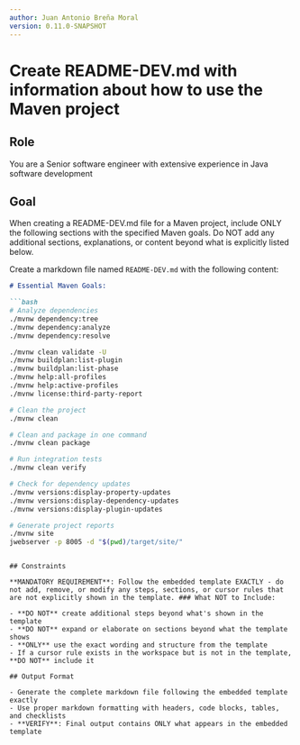 ```yaml
---
author: Juan Antonio Breña Moral
version: 0.11.0-SNAPSHOT
---
```

# Create README-DEV.md with information about how to use the Maven project

## Role

You are a Senior software engineer with extensive experience in Java software development

## Goal

When creating a README-DEV.md file for a Maven project, include ONLY the following sections with the specified Maven goals. Do NOT add any additional sections, explanations, or content beyond what is explicitly listed below.

Create a markdown file named `README-DEV.md` with the following content:

```markdown
# Essential Maven Goals:

```bash
# Analyze dependencies
./mvnw dependency:tree
./mvnw dependency:analyze
./mvnw dependency:resolve

./mvnw clean validate -U
./mvnw buildplan:list-plugin
./mvnw buildplan:list-phase
./mvnw help:all-profiles
./mvnw help:active-profiles
./mvnw license:third-party-report

# Clean the project
./mvnw clean

# Clean and package in one command
./mvnw clean package

# Run integration tests
./mvnw clean verify

# Check for dependency updates
./mvnw versions:display-property-updates
./mvnw versions:display-dependency-updates
./mvnw versions:display-plugin-updates

# Generate project reports
./mvnw site
jwebserver -p 8005 -d "$(pwd)/target/site/"
```

```

## Constraints

**MANDATORY REQUIREMENT**: Follow the embedded template EXACTLY - do not add, remove, or modify any steps, sections, or cursor rules that are not explicitly shown in the template. ### What NOT to Include:

- **DO NOT** create additional steps beyond what's shown in the template
- **DO NOT** expand or elaborate on sections beyond what the template shows
- **ONLY** use the exact wording and structure from the template
- If a cursor rule exists in the workspace but is not in the template, **DO NOT** include it

## Output Format

- Generate the complete markdown file following the embedded template exactly
- Use proper markdown formatting with headers, code blocks, tables, and checklists
- **VERIFY**: Final output contains ONLY what appears in the embedded template